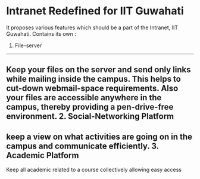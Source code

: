 
Intranet Redefined for IIT Guwahati
========================================

It proposes various features which should be a part of the Intranet, IIT Guwahati.
Contains its own : 
1. File-server
-------------
Keep your files on the server and send only links while mailing inside the campus. This helps to cut-down     webmail-space requirements. Also your files are accessible anywhere in the campus, thereby providing a pen-drive-free      environment.
2. Social-Networking Platform 
-------------
 keep a view on what activities are going on in the campus and communicate efficiently.
3. Academic Platform 
-------------
 Keep all academic related to a course collectively allowing easy access
